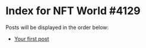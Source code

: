 # Index for NFT World #4129
Posts will be displayed in the order below:

- [Your first post](./001-first.md)

